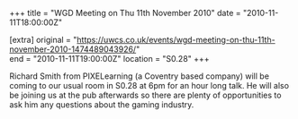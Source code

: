 +++
title = "WGD Meeting on Thu 11th November 2010"
date = "2010-11-11T18:00:00Z"

[extra]
original = "https://uwcs.co.uk/events/wgd-meeting-on-thu-11th-november-2010-1474489043926/"    
end = "2010-11-11T19:00:00Z"
location = "S0.28"
+++

Richard Smith from PIXELearning (a Coventry based company) will be coming to our usual room in S0.28 at 6pm for an hour long talk. He will also be joining us at the pub afterwards so there are plenty of opportunities to ask him any questions about the gaming industry.

